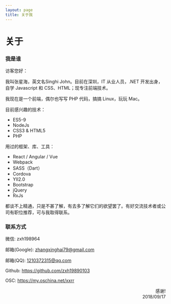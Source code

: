 ```yaml
---
layout: page
title: 关于我
---
```


# 关于

### 我是谁

访客您好：

我叫张星海，英文名Singhi John。目前在深圳，IT 从业人员，.NET 开发出身，自学 Javascript 和 CSS、HTML；现专注前端技术。

我现在是一个前端，偶尔也写写 PHP 代码，搞搞 Linux，玩玩 Mac。

目前感兴趣的技术：

- ES5-9
- NodeJs
- CSS3 & HTML5
- PHP

用过的框架、库、工具：

- React / Angular / Vue
- Webpack
- SASS（Dart）
- Cordova
- YII2.0
- Bootstrap
- jQuery
- RxJs

都谈不上精通，只是不甚了解，有去多了解它们的欲望罢了。有好交流技术者或公司有职位推荐，可与我取得联系。

### 联系方式

微信: zxh198964

邮箱(Google): zhangxinghai79@gmail.com

邮箱(QQ): 1210372315@qq.com

Github: https://github.com/zxh19890103

OSC: https://my.oschina.net/xxrr

<p style="text-align: right">
感谢!
<br>  
2018/09/17
</p>
